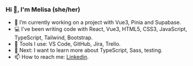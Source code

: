 ### Hi 👋, I'm Melisa (she/her)

- 🔭 I’m currently working on a project with Vue3, Pinia and Supabase.
- 💻 I've been writing code with React, Vue3, HTML5, CSS3, JavaScript, TypeScript, Tailwind, Bootstrap.
- 🔧 Tools I use: VS Code, GitHub, Jira, Trello. 
- 🌱 Next: I want to learn more about TypeScript, Sass, testing.
- 📫 How to reach me: [Linkedin](https://www.linkedin.com/in/melisandoval/).
